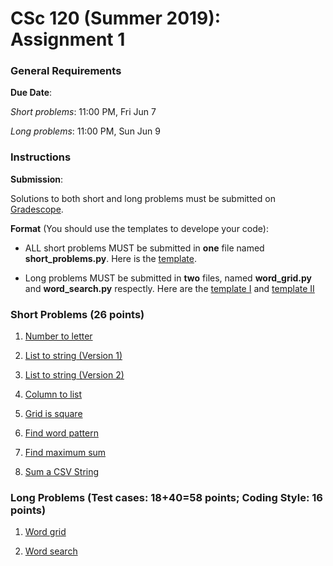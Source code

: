 # CSc 120 (Summer 2019): Assignment 1

### General Requirements

**Due Date**:

*Short problems*: 11:00 PM, Fri Jun 7

*Long problems*: 11:00 PM, Sun Jun 9

### Instructions

**Submission**:

Solutions to both short and long problems must be submitted on [Gradescope](https://www.gradescope.com).

**Format** (You should use the templates to develope your code):

* ALL short problems MUST be submitted in **one** file named **short_problems.py**. Here is the [template](https://github.com/philoL/csc120-summer-2019-assignments/blob/master/week-1/templates/short_problems.py).

* Long problems MUST be submitted in **two** files, named **word_grid.py** and **word_search.py** respectly. Here are the [template I](https://github.com/philoL/csc120-summer-2019-assignments/blob/master/week-1/templates/word_grid.py) and [template II](https://github.com/philoL/csc120-summer-2019-assignments/blob/master/week-1/templates/word_search.py)

### Short Problems (26 points)

1. [Number to letter](https://github.com/philoL/csc120-summer-2019-assignments/blob/master/week-1/short-problems/number2letter.md#csc-120-number-to-letter)

2. [List to string (Version 1)](https://github.com/philoL/csc120-summer-2019-assignments/blob/master/week-1/short-problems/list2string-v1.md#csc-120-list-to-string-version-1)

3. [List to string (Version 2)](https://github.com/philoL/csc120-summer-2019-assignments/blob/master/week-1/short-problems/list2string-v2.md#csc-120-list-to-string-version-2)

4. [Column to list](https://github.com/philoL/csc120-summer-2019-assignments/blob/master/week-1/short-problems/column2list.md#csc-120-column-to-list)

5. [Grid is square](https://github.com/philoL/csc120-summer-2019-assignments/blob/master/week-1/short-problems/grid_is_square.md#csc-120-grid-is-square)

6. [Find word pattern](https://github.com/philoL/csc120-summer-2019-assignments/blob/master/week-1/short-problems/cv_match.md#csc-120-find-words-with-a-specific-pattern-of-consonants-and-vowels)

7. [Find maximum sum](https://github.com/philoL/csc120-summer-2019-assignments/blob/master/week-1/short-problems/max_consec_sum.md#csc-120-find-maximum-sum-of-n-consecutive-numbers)

8. [Sum a CSV String](https://github.com/philoL/csc120-summer-2019-assignments/blob/master/week-1/short-problems/sum1.md#csc-120-sum-a-csv-string)

### Long Problems (Test cases: 18+40=58 points; Coding Style: 16 points)

1. [Word grid](https://github.com/philoL/csc120-summer-2019-assignments/blob/master/week-1/long-problems/word_grid.md#csc-120-word-grid)

2. [Word search](https://github.com/philoL/csc120-summer-2019-assignments/blob/master/week-1/long-problems/word_search.md#csc-120-word-search)
